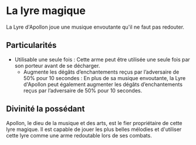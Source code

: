 # La lyre magique

La Lyre d'Apollon joue une musique envoutante qu'il ne faut pas redouter.

## Particularités

- Utilisable une seule fois : Cette arme peut être utilisée une seule fois par son porteur avant de se décharger.
    - Augmente les dégâts d’enchantements reçus par l’adversaire de 50% pour 10 secondes : En plus de sa musique envoutante, la Lyre d'Apollon peut également augmenter les dégâts d’enchantements reçus par l’adversaire de 50% pour 10 secondes.

## Divinité la possédant

Apollon, le dieu de la musique et des arts, est le fier propriétaire de cette lyre magique. Il est capable de jouer les plus belles mélodies et d'utiliser cette lyre comme une arme redoutable lors de ses combats. 

